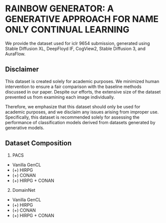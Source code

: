 # RAINBOW GENERATOR: A GENERATIVE APPROACH FOR NAME ONLY CONTINUAL LEARNING

We provide the dataset used for iclr 9654 submission, generated using Stable Diffusion XL, DeepFloyd IF, CogView2, Stable Diffusion 3, and AuraFlow.

## Disclaimer
This dataset is created solely for academic purposes. We minimized human intervention to ensure a fair comparison with the baseline methods discussed in our paper. Despite our efforts, the extensive size of the dataset prevented us from examining each image individually.

Therefore, we emphasize that this dataset should only be used for academic purposes, and we disclaim any issues arising from improper use. Specifically, this dataset is recommended solely for assessing the performance of classification models derived from datasets generated by generative models.

## Dataset Composition
1. PACS
 - Vanilla GenCL
 - (+) HIRPG
 - (+) CONAN
 - (+) HIRPG + CONAN

2. DomainNet
 - Vanilla GenCL
 - (+) HIRPG
 - (+) CONAN
 - (+) HIRPG + CONAN
